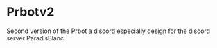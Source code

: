 # Prbotv2
Second version of the Prbot a discord especially design for the discord server ParadisBlanc.
